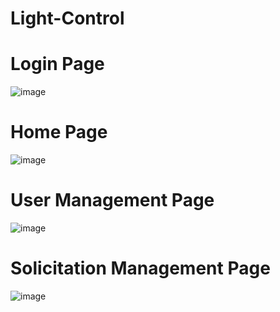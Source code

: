 # Light-Control

# Login Page
![image](https://user-images.githubusercontent.com/67766992/120318923-d1862d00-c2b6-11eb-98b0-8214f0689c85.png)

# Home Page
![image](https://user-images.githubusercontent.com/67766992/120319051-f37faf80-c2b6-11eb-8ba0-82bbc7633166.png)

# User Management Page
![image](https://user-images.githubusercontent.com/67766992/120319167-18742280-c2b7-11eb-849e-862efb751dd2.png)

# Solicitation Management Page
![image](https://user-images.githubusercontent.com/67766992/120319318-42c5e000-c2b7-11eb-953a-5a1c755ecb28.png)
